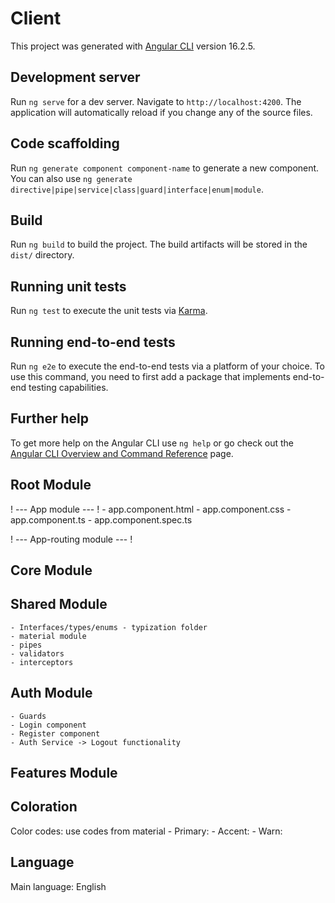 # Client

This project was generated with [Angular CLI](https://github.com/angular/angular-cli) version 16.2.5.

## Development server

Run `ng serve` for a dev server. Navigate to `http://localhost:4200`. The application will automatically reload if you change any of the source files.

## Code scaffolding

Run `ng generate component component-name` to generate a new component. You can also use `ng generate directive|pipe|service|class|guard|interface|enum|module`.

## Build

Run `ng build` to build the project. The build artifacts will be stored in the `dist/` directory.

## Running unit tests

Run `ng test` to execute the unit tests via [Karma](https://karma-runner.github.io).

## Running end-to-end tests

Run `ng e2e` to execute the end-to-end tests via a platform of your choice. To use this command, you need to first add a package that implements end-to-end testing capabilities.

## Further help

To get more help on the Angular CLI use `ng help` or go check out the [Angular CLI Overview and Command Reference](https://angular.io/cli) page.

<!-- Architecture Description-->

## Root Module

<!-- used to inject other modules, services, global routing and to bootstrap the app -->

! --- App module --- ! - app.component.html - app.component.css - app.component.ts - app.component.spec.ts

! --- App-routing module --- !

## Core Module

<!-- - to contain singleton services and components
needed only once in the application -->

## Shared Module

<!-- - to contain all common components,
directives and pipes used by a lot of places -->

    - Interfaces/types/enums - typization folder
    - material module
    - pipes
    - validators
    - interceptors

## Auth Module

<!-- To contain auth guards, auth components (Login, Regsiter) and their services -->

    - Guards
    - Login component
    - Register component
    - Auth Service -> Logout functionality

## Features Module

<!-- to contain Feature sub-modules with their components and their services -->

<!-- Desing and Typography information -->

## Coloration

Color codes: use codes from material - Primary: - Accent: - Warn:

## Language

Main language: English
